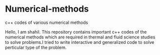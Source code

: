 # Numerical-methods
c++ codes of various numerical methods

Hello, I am shahil. This repository contains important c++ codes of the numerical methods which are required in thermal and fluid science studies to solve problems.I tried to write interactive and generalized code to solve perticular type of the problem.
